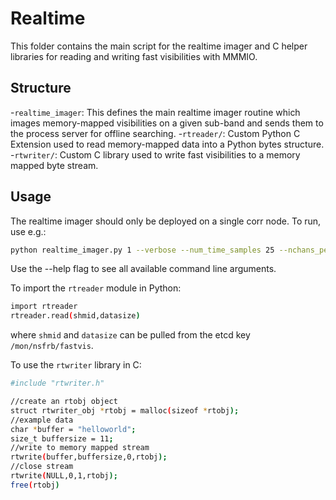 # Realtime

This folder contains the main script for the realtime imager and C helper libraries for reading and writing fast visibilities with MMMIO.

## Structure

-`realtime_imager`: This defines the main realtime imager routine which images memory-mapped visibilities on a given sub-band and sends them to the process server for offline searching.
-`rtreader/`: Custom Python C Extension used to read memory-mapped data into a Python bytes structure.
-`rtwriter/`: Custom C library used to write fast visibilities to a memory mapped byte stream.


## Usage

The realtime imager should only be deployed on a single corr node. To run, use e.g.:

```bash
python realtime_imager.py 1 --verbose --num_time_samples 25 --nchans_per_node 8 --gridsize 301 --briggs --robust 2 --save
```

Use the --help flag to see all available command line arguments.

To import the `rtreader` module in Python:

```bash
import rtreader
rtreader.read(shmid,datasize)
```

where `shmid` and `datasize` can be pulled from the etcd key `/mon/nsfrb/fastvis`.

To use the `rtwriter` library in C:

```bash
#include "rtwriter.h"

//create an rtobj object
struct rtwriter_obj *rtobj = malloc(sizeof *rtobj);
//example data
char *buffer = "helloworld";
size_t buffersize = 11;
//write to memory mapped stream
rtwrite(buffer,buffersize,0,rtobj);
//close stream
rtwrite(NULL,0,1,rtobj);
free(rtobj)

```

